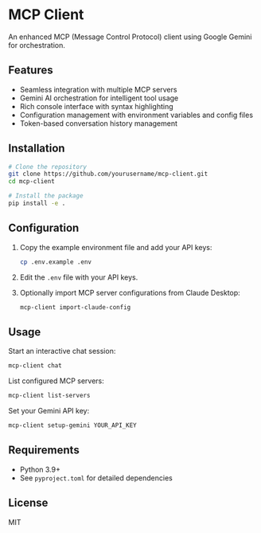 # MCP Client

An enhanced MCP (Message Control Protocol) client using Google Gemini for orchestration.

## Features

- Seamless integration with multiple MCP servers
- Gemini AI orchestration for intelligent tool usage
- Rich console interface with syntax highlighting
- Configuration management with environment variables and config files
- Token-based conversation history management

## Installation

```bash
# Clone the repository
git clone https://github.com/yourusername/mcp-client.git
cd mcp-client

# Install the package
pip install -e .
```

## Configuration

1. Copy the example environment file and add your API keys:
   ```bash
   cp .env.example .env
   ```

2. Edit the `.env` file with your API keys.

3. Optionally import MCP server configurations from Claude Desktop:
   ```bash
   mcp-client import-claude-config
   ```

## Usage

Start an interactive chat session:
```bash
mcp-client chat
```

List configured MCP servers:
```bash
mcp-client list-servers
```

Set your Gemini API key:
```bash
mcp-client setup-gemini YOUR_API_KEY
```

## Requirements

- Python 3.9+
- See `pyproject.toml` for detailed dependencies

## License

MIT
